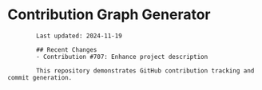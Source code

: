 # Contribution Graph Generator
            
            Last updated: 2024-11-19
            
            ## Recent Changes
            - Contribution #707: Enhance project description
            
            This repository demonstrates GitHub contribution tracking and commit generation.
        